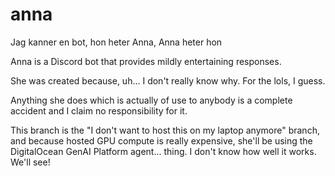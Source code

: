 # anna
Jag kanner en bot, hon heter Anna, Anna heter hon

Anna is a Discord bot that provides mildly entertaining responses.

She was created because, uh... I don't really know why. For the lols, I guess.

Anything she does which is actually of use to anybody is a complete accident
and I claim no responsibility for it.

This branch is the "I don't want to host this on my laptop anymore" branch,
and because hosted GPU compute is really expensive, she'll be using the
DigitalOcean GenAI Platform agent... thing. I don't know how well it works.
We'll see!
